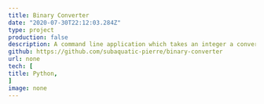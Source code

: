 ```yaml
---
title: Binary Converter
date: "2020-07-30T22:12:03.284Z"
type: project
production: false
description: A command line application which takes an integer a converts it to binary or takes a binary number and converts it to base 10 integer. Github actions is used for lint testing once pushed to the repo.
github: https://github.com/subaquatic-pierre/binary-converter
url: none
tech: [
title: Python,
]
image: none
---
```

